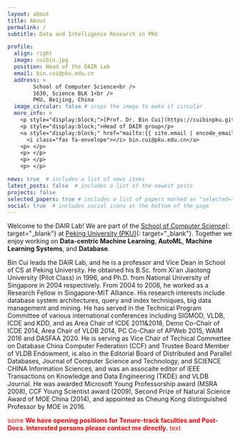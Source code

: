 ```yaml
---
layout: about
title: About
permalink: /
subtitle: Data and Intelligence Research in PKU

profile:
  align: right
  image: cuibin.jpg
  position: Head of the DAIR Lab
  email: bin.cui@pku.edu.cn
  address: >
        School of Computer Science<br />
        1630, Science BLK 1<br />
        PKU, Beijing, China
  image_circular: false # crops the image to make it circular
  more_info: >
    <p style="display:block;">[Prof. Dr. Bin Cui](https://cuibinpku.github.io/)</p> 
    <p style="display:block;">Head of DAIR group</p>
    <a style="display:block;" href="mailto:{{ site.email | encode_email }}">
      <i class="fas fa-envelope"></i> bin.cui@pku.edu.cn</a>
    <p> </p>
    <p> </p>
    <p> </p>
    <p> </p>

news: true  # includes a list of news items
latest_posts: false  # includes a list of the newest posts
projects: false
selected_papers: true # includes a list of papers marked as "selected={true}"
social: true  # includes social icons at the bottom of the page
---
```


Welcome to the DAIR Lab!
We are part of the [School of Computer Science](https://cs.pku.edu.cn/){: target="_blank"} at [Peking University (PKU)](https://www.pku.edu.cn/){: target="_blank"}. 
Together we enjoy working on **Data-centric Machine Learning**, **AutoML**, 
**Machine Learning Systems**, and **Database**.

Bin Cui leads the DAIR Lab, and he is a professor and Vice Dean in School of CS at Peking University. He obtained his B.Sc. from Xi'an Jiaotong University (Pilot Class) in 1996, and Ph.D. from National University of Singapore in 2004 respectively. From 2004 to 2006, he worked as a Research Fellow in Singapore-MIT Alliance. His research interests include database system architectures, query and index techniques, big data management and mining. He has served in the Technical Program Committee of various international conferences including SIGMOD, VLDB, ICDE and KDD, and as Area Chair of ICDE 2011&2018, Demo Co-Chair of ICDE 2014, Area Chair of VLDB 2014, PC Co-Chair of APWeb 2015, WAIM 2016 and DASFAA 2020. He is serving as Vice Chair of Techical Commettee on Database China Computer Federation (CCF) and Trustee Board Member of VLDB Endowment, is also in the Editorial Board of Distributed and Parallel Databases, Journal of Computer Science and Technology, and SCIENCE CHINA Information Sciences, and was an assocaite editor of IEEE Transactions on Knowledge and Data Engineering (TKDE) and VLDB Journal. He was awarded Microsoft Young Professorship award (MSRA 2008), CCF Young Scientist award (2009), Second Prize of Natural Science Award of MOE China (2014), and appointed as Cheung Kong distinguished Professor by MOE in 2016.

<span style="color:red">some **We have opening positions for Tenure-track faculties and Post-Docs. Interested persons please contact me directly.** text</span>
